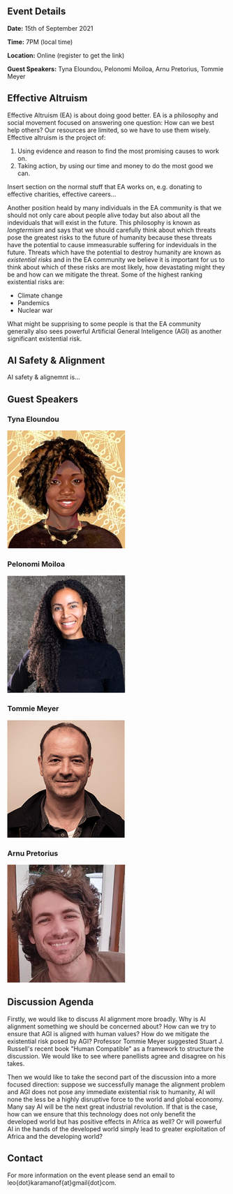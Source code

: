 ## Event Details
**Date:** 15th of September 2021

**Time:** 7PM (local time)

**Location:** Online (register to get the link)

**Guest Speakers:** Tyna Eloundou, Pelonomi Moiloa, Arnu Pretorius, Tommie Meyer

## Effective Altruism

Effective Altruism (EA) is about doing good better. EA is a philosophy and social movement focused on answering one question: How can we best help others? Our resources are limited, so we have to use them wisely. Effective altruism is the project of:
 1) Using evidence and reason to find the most promising causes to work on.
 2) Taking action, by using our time and money to do the most good we can.

Insert section on the normal stuff that EA works on, e.g. donating to effective charities, effective careers...

Another position heald by many individuals in the EA community is that we should not only care about people alive today but also about all the indeviduals that will exist in the future. This philosophy is known as *longtermism* and says that we should carefully think about which threats pose the greatest risks to the future of humanity because these threats have the potential to cause immeasurable suffering for indeviduals in the future. Threats which have the potential to destroy humanity are known as *existential risks* and in the EA community we believe it is important for us to think about which of these risks are most likely, how devastating might they be and how can we mitigate the threat. Some of the highest ranking existential risks are:
 - Climate change
 - Pandemics
 - Nuclear war

What might be supprising to some people is that the EA community generally also sees powerful Artificial General Inteligence (AGI) as another significant existential risk.

## AI Safety & Alignment
AI safety & alignemnt is...

## Guest Speakers
### Tyna Eloundou
![Tyna](./images/tyna.jpg)
### Pelonomi Moiloa
![Pelonomi](./images/pelonomi.png)
### Tommie Meyer
![Tommie](./images/tommie.jpg)
### Arnu Pretorius
![Arnu](./images/arnu.jpeg)

## Discussion Agenda
Firstly, we would like to discuss AI alignment more broadly. Why is AI alignment something we should be concerned about? How can we try to ensure that AGI is aligned with human values? How do we mitigate the existential risk posed by AGI? Professor Tommie Meyer suggested Stuart J. Russell's recent book "Human Compatible" as a framework to structure the discussion. We would like to see where panellists agree and disagree on his takes.

 
Then we would like to take the second part of the discussion into a more focused direction: suppose we successfully manage the alignment problem and AGI does not pose any immediate existential risk to humanity, AI will none the less be a highly disruptive force to the world and global economy. Many say AI will be the next great industrial revolution. If that is the case, how can we ensure that this technology does not only benefit the developed world but has positive effects in Africa as well? Or will powerful AI in the hands of the developed world simply lead to greater exploitation of Africa and the developing world?


## Contact
For more information on the event please send an email to leo{dot}karamanof{at}gmail{dot}com.
